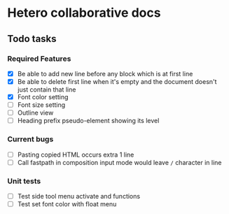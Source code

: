 # Hetero collaborative docs

## Todo tasks

### Required Features

- [x] Be able to add new line before any block which is at first line
- [x] Be able to delete first line when it's empty and the document doesn't just contain that line
- [x] Font color setting
- [ ] Font size setting
- [ ] Outline view
- [ ] Heading prefix pseudo-element showing its level

### Current bugs

- [ ] Pasting copied HTML occurs extra 1 line
- [ ] Call fastpath in composition input mode would leave `/` character in line

### Unit tests

- [ ] Test side tool menu activate and functions
- [ ] Test set font color with float menu
